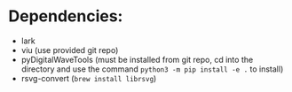 
# Dependencies:

- lark
- viu (use provided git repo)
- pyDigitalWaveTools (must be installed from git repo, cd into the directory and use the command `python3 -m pip install -e .` to install)
- rsvg-convert (`brew install librsvg`)